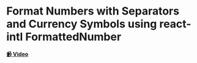 # Format Numbers with Separators and Currency Symbols using react-intl FormattedNumber

**[📹 Video](https://egghead.io/lessons/react-format-numbers-with-separators-and-currency-symbols-using-react-intl-formattednumber)**
